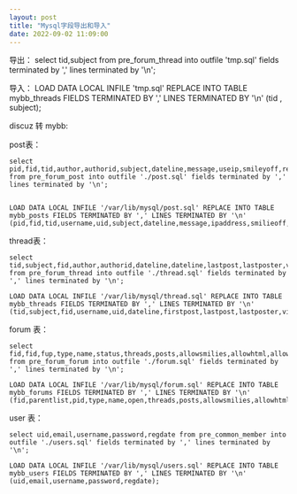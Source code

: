 ```yaml
---
layout: post
title: "Mysql字段导出和导入"
date: 2022-09-02 11:09:00
---
```


导出：
select tid,subject from pre_forum_thread into outfile 'tmp.sql' fields terminated by ',' lines terminated by '\n';

导入：
LOAD DATA LOCAL INFILE 'tmp.sql' REPLACE INTO TABLE mybb_threads FIELDS TERMINATED BY ',' LINES TERMINATED BY '\n' (tid , subject);


discuz 转 mybb:

post表：
```
select pid,fid,tid,author,authorid,subject,dateline,message,useip,smileyoff,replycredit from pre_forum_post into outfile './post.sql' fields terminated by ',' lines terminated by '\n';


LOAD DATA LOCAL INFILE '/var/lib/mysql/post.sql' REPLACE INTO TABLE mybb_posts FIELDS TERMINATED BY ',' LINES TERMINATED BY '\n' (pid,fid,tid,username,uid,subject,dateline,message,ipaddress,smilieoff,replyto);
```

thread表：
```
select tid,subject,fid,author,authorid,dateline,dateline,lastpost,lastposter,views,replies,attachment,stickreply from pre_forum_thread into outfile './thread.sql' fields terminated by ',' lines terminated by '\n';

LOAD DATA LOCAL INFILE '/var/lib/mysql/thread.sql' REPLACE INTO TABLE mybb_threads FIELDS TERMINATED BY ',' LINES TERMINATED BY '\n' (tid,subject,fid,username,uid,dateline,firstpost,lastpost,lastposter,views,replies,attachmentcount,sticky);
```

forum 表：
```
select fid,fid,fup,type,name,status,threads,posts,allowsmilies,allowhtml,allowbbcode,allowimgcode,allowmediacode,status,status,status,status,status,status,status,status,status,status,status from pre_forum_forum into outfile './forum.sql' fields terminated by ',' lines terminated by '\n';

LOAD DATA LOCAL INFILE '/var/lib/mysql/forum.sql' REPLACE INTO TABLE mybb_forums FIELDS TERMINATED BY ',' LINES TERMINATED BY '\n' (fid,parentlist,pid,type,name,open,threads,posts,allowsmilies,allowhtml,allowmycode,allowimgcode,allowvideocode,disporder,active,allowmycode,allowsmilies,allowimgcode,allowvideocode,allowpicons,allowtratings,usepostcounts,usethreadcounts,showinjump);
```
user 表：
```
select uid,email,username,password,regdate from pre_common_member into outfile './users.sql' fields terminated by ',' lines terminated by '\n';

LOAD DATA LOCAL INFILE '/var/lib/mysql/users.sql' REPLACE INTO TABLE mybb_users FIELDS TERMINATED BY ',' LINES TERMINATED BY '\n' (uid,email,username,password,regdate);
```